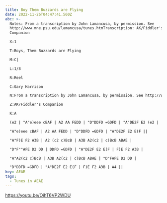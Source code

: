 ```yaml
---
title: Boy Them Buzzards are Flying
date: 2022-11-26T04:47:41.560Z
abc: >-
  Notes: From a transcription by John Lamancusa, by permission. See
  http://www.mne.psu.edu/lamancusa/tunes.htmTranscription: AK/Fiddler's
  Companion

  X:1

  T:Boys, Them Buzzards are Flying

  M:C|

  L:1/8

  R:Reel

  C:Gary Harrison

  N:From a transcription by John Lamancusa, by permission. See http://www.mne.psu.edu/lamancusa/tunes.htm

  Z:AK/Fiddler's Companion

  K:A

  (e2 | "A"e)eee cBAF | A2 AA FEDD | "D"DDFD =GDFD | "A"DE2F E2 (e2 | 

  "A"e)eee cBAF | A2 AA FEDD | "D"DDFD =GDFD | "A"DE2F E2 E(F || 

  "A"F)E F2 A3B | A2 (c2 c)BcB | A3B A2(c2 | c)BcB ABAE | 

  "D"F""AFE D2 DD | DDFD =GDFD | "A"DE2F E2 E(F | F)E F2 A3B | 

  "A"A2(c2 c)BcB | A3B A2(c2 | c)BcB ABAE | "D"FAFE D2 DD | 

  "D"DDFD =GDFD | "A"DE2F E2 E(F | F)E F2 A3B | A4 || 
key: AEAE
tags:
  - Tunes in AEAE
---
```

https://youtu.be/OihT6VP2WDU